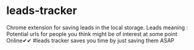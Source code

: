 # leads-tracker
Chrome extension for saving leads in the local storage.
Leads meaning : Potential urls for people you think might 
be of interest at some point Online✔✔
#leads tracker saves you time by just saving them ASAP

